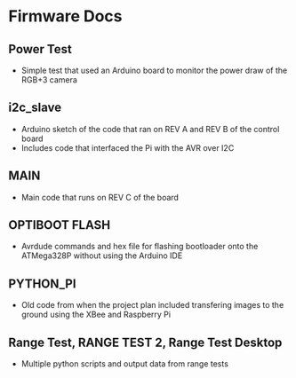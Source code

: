 # Firmware Docs #

## Power Test ##
- Simple test that used an Arduino board to monitor the power draw of the RGB+3 camera

## i2c_slave ##
- Arduino sketch of the code that ran on REV A and REV B of the control board
- Includes code that interfaced the Pi with the AVR over I2C

## MAIN ##
- Main code that runs on REV C of the board

## OPTIBOOT FLASH ##
- Avrdude commands and hex file for flashing bootloader onto the ATMega328P without using the Arduino IDE

## PYTHON_PI ##
- Old code from when the project plan included transfering images to the ground using the XBee and Raspberry Pi

## Range Test, RANGE TEST 2, Range Test Desktop ##
- Multiple python scripts and output data from range tests
